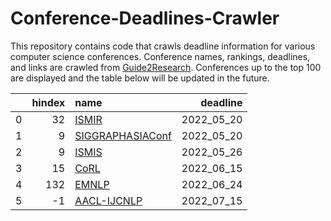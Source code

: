 # Conference-Deadlines-Crawler 

 This repository contains code that crawls deadline information for various computer science conferences. Conference names, rankings, deadlines, and links are crawled from [Guide2Research](https://www.guide2research.com/topconf/machine-learning). Conferences up to the top 100 are displayed and the table below will be updated in the future.

|    |   hindex | name                                             |   deadline |
|---:|---------:|:-------------------------------------------------|-----------:|
|  0 |       32 | [ISMIR](https://ismir2022.ismir.net/)            | 2022_05_20 |
|  1 |        9 | [SIGGRAPHASIAConf](https://sa2022.siggraph.org/) | 2022_05_20 |
|  2 |        9 | [ISMIS](https://ismis2022.icar.cnr.it/)          | 2022_05_26 |
|  3 |       15 | [CoRL](https://corl2022.org)                     | 2022_06_15 |
|  4 |      132 | [EMNLP](https://2022.emnlp.org/)                 | 2022_06_24 |
|  5 |       -1 | [AACL-IJCNLP](https://www.aacl2022.org/)         | 2022_07_15 |